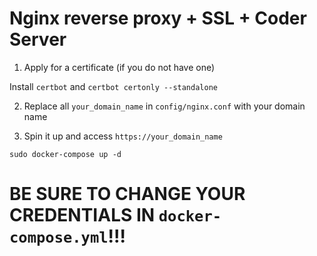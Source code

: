# Nginx reverse proxy + SSL + Coder Server

1. Apply for a certificate (if you do not have one)

Install `certbot` and `certbot certonly --standalone`

2. Replace all `your_domain_name` in `config/nginx.conf` with your domain name

3. Spin it up and access `https://your_domain_name`

```sudo docker-compose up -d```

# BE SURE TO CHANGE YOUR CREDENTIALS IN `docker-compose.yml`!!!